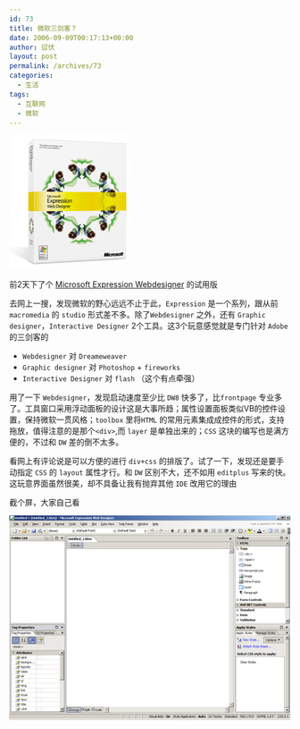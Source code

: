 ```yaml
---
id: 73
title: 微软三剑客？
date: 2006-09-09T00:17:13+00:00
author: 愆伏
layout: post
permalink: /archives/73
categories:
  - 生活
tags:
  - 互联网
  - 微软
---
```

![微软三剑客](/wp-content/uploads/200609/09_002109_boxshot_mainwd.jpg)
  
前2天下了个 [Microsoft Expression Webdesigner](http://www.microsoft.com/products/expression/en/web_designer/default.mspx) </a>的试用版
  
去网上一搜，发现微软的野心远远不止于此，`Expression` 是一个系列，跟从前 `macromedia` 的 `studio` 形式差不多。除了`Webdesigner` 之外，还有 `Graphic designer`，`Interactive Designer` 2个工具。这3个玩意感觉就是专门针对 `Adobe` 的三剑客的

- `Webdesigner` 对 `Dreameweaver`
- `Graphic designer` 对 `Photoshop` + `fireworks`
- `Interactive Designer` 对 `flash` （这个有点牵强）

用了一下 `Webdesigner`，发现启动速度至少比 `DW8` 快多了，比`frontpage` 专业多了。工具窗口采用浮动面板的设计这是大事所趋；属性设置面板类似VB的控件设置，保持微软一贯风格；`toolbox` 里将`HTML` 的常用元素集成成控件的形式，支持拖放，值得注意的是那个`<div>`,而 `layer` 是单独出来的；`CSS` 这块的编写也是满方便的，不过和 `DW` 差的倒不太多。
 
看网上有评论说是可以方便的进行 `div+css` 的排版了。试了一下，发现还是要手动指定 `CSS` 的 `layout` 属性才行。和 `DW` 区别不大，还不如用 `editplus` 写来的快。这玩意界面虽然很美，却不具备让我有抛弃其他 `IDE` 改用它的理由
  
截个屏，大家自己看

![expression](/wp-content/uploads/200609/09_003627_expression.jpg) 
